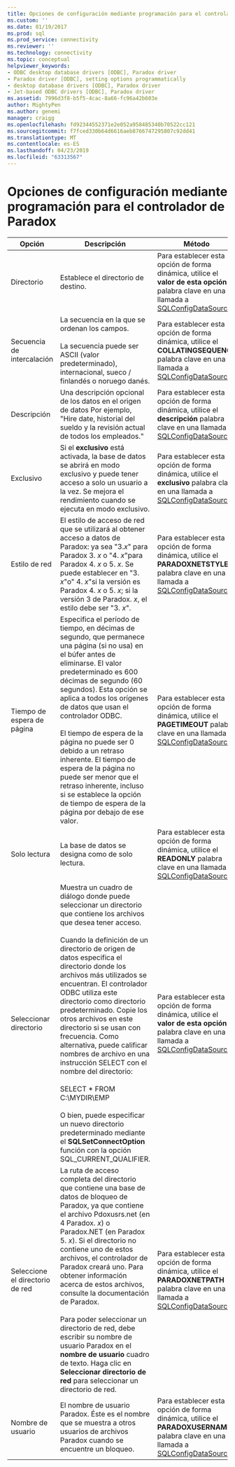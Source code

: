 ```yaml
---
title: Opciones de configuración mediante programación para el controlador de Paradox | Microsoft Docs
ms.custom: ''
ms.date: 01/19/2017
ms.prod: sql
ms.prod_service: connectivity
ms.reviewer: ''
ms.technology: connectivity
ms.topic: conceptual
helpviewer_keywords:
- ODBC desktop database drivers [ODBC], Paradox driver
- Paradox driver [ODBC], setting options programmatically
- desktop database drivers [ODBC], Paradox driver
- Jet-based ODBC drivers [ODBC], Paradox driver
ms.assetid: 7996d3f8-b5f5-4cac-8a66-fc96a42b603e
author: MightyPen
ms.author: genemi
manager: craigg
ms.openlocfilehash: fd92344552371e2e052a958485340b70522cc121
ms.sourcegitcommit: f7fced330b64d6616aeb8766747295807c92dd41
ms.translationtype: MT
ms.contentlocale: es-ES
ms.lasthandoff: 04/23/2019
ms.locfileid: "63313567"
---
```

# <a name="setting-options-programmatically-for-the-paradox-driver"></a>Opciones de configuración mediante programación para el controlador de Paradox

|Opción|Descripción|Método|  
|------------|-----------------|------------|  
|Directorio|Establece el directorio de destino.|Para establecer esta opción de forma dinámica, utilice el **valor de esta opción** palabra clave en una llamada a [SQLConfigDataSource](../../odbc/microsoft/sqlconfigdatasource-paradox-driver.md).|  
|Secuencia de intercalación|La secuencia en la que se ordenan los campos.<br /><br /> La secuencia puede ser ASCII (valor predeterminado), internacional, sueco / finlandés o noruego danés.|Para establecer esta opción de forma dinámica, utilice el **COLLATINGSEQUENCE** palabra clave en una llamada a [SQLConfigDataSource](../../odbc/microsoft/sqlconfigdatasource-paradox-driver.md).|  
|Descripción|Una descripción opcional de los datos en el origen de datos Por ejemplo, "Hire date, historial del sueldo y la revisión actual de todos los empleados."|Para establecer esta opción de forma dinámica, utilice el **descripción** palabra clave en una llamada a [SQLConfigDataSource](../../odbc/microsoft/sqlconfigdatasource-paradox-driver.md).|  
|Exclusivo|Si el **exclusivo** está activada, la base de datos se abrirá en modo exclusivo y puede tener acceso a solo un usuario a la vez. Se mejora el rendimiento cuando se ejecuta en modo exclusivo.|Para establecer esta opción de forma dinámica, utilice el **exclusivo** palabra clave en una llamada a [SQLConfigDataSource](../../odbc/microsoft/sqlconfigdatasource-paradox-driver.md).|  
|Estilo de red|El estilo de acceso de red que se utilizará al obtener acceso a datos de Paradox: ya sea "3.*x*" para Paradox 3. *x* o "4. *x*"para Paradox 4. *x* o 5. *x*. Se puede establecer en "3. *x*"o" 4. *x*"si la versión es Paradox 4. *x* o 5. *x*; si la versión 3 de Paradox. *x*, el estilo debe ser "3. *x*".|Para establecer esta opción de forma dinámica, utilice el **PARADOXNETSTYLE** palabra clave en una llamada a [SQLConfigDataSource](../../odbc/microsoft/sqlconfigdatasource-paradox-driver.md).|  
|Tiempo de espera de página|Especifica el período de tiempo, en décimas de segundo, que permanece una página (si no usa) en el búfer antes de eliminarse. El valor predeterminado es 600 décimas de segundo (60 segundos). Esta opción se aplica a todos los orígenes de datos que usan el controlador ODBC.<br /><br /> El tiempo de espera de la página no puede ser 0 debido a un retraso inherente. El tiempo de espera de la página no puede ser menor que el retraso inherente, incluso si se establece la opción de tiempo de espera de la página por debajo de ese valor.|Para establecer esta opción de forma dinámica, utilice el **PAGETIMEOUT** palabra clave en una llamada a [SQLConfigDataSource](../../odbc/microsoft/sqlconfigdatasource-paradox-driver.md).|  
|Solo lectura|La base de datos se designa como de solo lectura.|Para establecer esta opción de forma dinámica, utilice el **READONLY** palabra clave en una llamada a [SQLConfigDataSource](../../odbc/microsoft/sqlconfigdatasource-paradox-driver.md).|  
|Seleccionar directorio|Muestra un cuadro de diálogo donde puede seleccionar un directorio que contiene los archivos que desea tener acceso.<br /><br /> Cuando la definición de un directorio de origen de datos especifica el directorio donde los archivos más utilizados se encuentran. El controlador ODBC utiliza este directorio como directorio predeterminado. Copie los otros archivos en este directorio si se usan con frecuencia. Como alternativa, puede calificar nombres de archivo en una instrucción SELECT con el nombre del directorio:<br /><br /> SELECT \* FROM C:\MYDIR\EMP<br /><br /> O bien, puede especificar un nuevo directorio predeterminado mediante el **SQLSetConnectOption** función con la opción SQL_CURRENT_QUALIFIER.|Para establecer esta opción de forma dinámica, utilice el **valor de esta opción** palabra clave en una llamada a [SQLConfigDataSource](../../odbc/microsoft/sqlconfigdatasource-paradox-driver.md).|  
|Seleccione el directorio de red|La ruta de acceso completa del directorio que contiene una base de datos de bloqueo de Paradox, ya que contiene el archivo Pdoxusrs.net (en 4 Paradox. *x*) o Paradox.NET (en Paradox 5. *x*). Si el directorio no contiene uno de estos archivos, el controlador de Paradox creará uno. Para obtener información acerca de estos archivos, consulte la documentación de Paradox.<br /><br /> Para poder seleccionar un directorio de red, debe escribir su nombre de usuario Paradox en el **nombre de usuario** cuadro de texto. Haga clic en **Seleccionar directorio de red** para seleccionar un directorio de red.|Para establecer esta opción de forma dinámica, utilice el **PARADOXNETPATH** palabra clave en una llamada a [SQLConfigDataSource](../../odbc/microsoft/sqlconfigdatasource-paradox-driver.md).|  
|Nombre de usuario|El nombre de usuario Paradox. Éste es el nombre que se muestra a otros usuarios de archivos Paradox cuando se encuentre un bloqueo.|Para establecer esta opción de forma dinámica, utilice el **PARADOXUSERNAME** palabra clave en una llamada a [SQLConfigDataSource](../../odbc/microsoft/sqlconfigdatasource-paradox-driver.md).|
